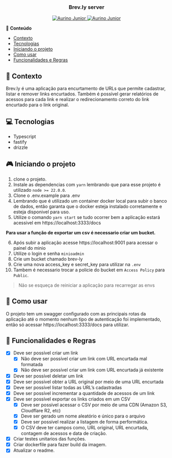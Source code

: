 <div align="center">
   <h3>Brev.ly server</h3>
</div>

<p align="center">
   <a href="https://www.instagram.com/aurigod97/">
      <img alt="Aurino Junior" src="https://img.shields.io/badge/-aurigod97-0390fc?style=flat&logo=Instagram&logoColor=white&color=blue" />
   </a>
    <a href="https://www.linkedin.com/in/aurino-junior-7718a4158/">
      <img alt="Aurino Junior" src="https://img.shields.io/badge/-Aurino%20Junior-0390fc?style=flat&logo=Linkedin&logoColor=white&color=blue" />
   </a>
</p>

📍 **Conteúdo**

- [Contexto](#blue_book-contexto)
- [Tecnologias](#computer-tecnologias)
- [Iniciando o projeto](#video_game-iniciando-o-projeto)
- [Como usar](#beers-como-usar)
- [Funcionalidades e Regras](#page_with_curl-funcionalidades-e-regras)

## :blue_book: Contexto

Brev.ly é uma aplicação para encurtamento de URLs que permite cadastrar, listar e remover links encurtados. Também é possível gerar relatórios de acessos para cada link e realizar o redirecionamento correto do link encurtado para o link original.

## :computer: Tecnologias

- Typescript
- fastify
- drizzle


## :video_game: Iniciando o projeto

1. clone o projeto.
2. Instale as dependencias com `yarn` lembrando que para esse projeto é utilizado `node >= 22.0.0`.
3. Clone o .env.example para .env
4. Lembrando que é utilizado um container docker local para subir o banco de dados, então garanta que o docker esteja instalado corretamente e esteja disponivel para uso.
5. Utilize o comando `yarn start` se tudo ocorrer bem a aplicação estará acessivel em https://localhost:3333/docs

**Para usar a função de exportar um csv é necessario criar um bucket.**

6. Após subir a aplicação acesse https://localhost:9001 para acessar o painel do minio
7. Utilize o login e senha `minioadmin`
8. Crie um bucket chamado brev-ly
9. Crie uma nova access_key e secret_key para utilizar na `.env`
10. Tambem é necessario trocar a policie do bucket em `Access Policy` para `Public`.

> Não se esqueça de reiniciar a aplicação para recarregar as envs

## :beers: Como usar

O projeto tem um swagger configurado com as principais rotas da aplicação até o momento nenhum tipo de autenticação foi implementado, então só acessar https://localhost:3333/docs para utilizar.


## :page_with_curl: Funcionalidades e Regras

- [x]  Deve ser possível criar um link
    - [x]  Não deve ser possível criar um link com URL encurtada mal formatada
    - [x]  Não deve ser possível criar um link com URL encurtada já existente
- [x]  Deve ser possível deletar um link
- [x]  Deve ser possível obter a URL original por meio de uma URL encurtada
- [x]  Deve ser possível listar todas as URL’s cadastradas
- [x]  Deve ser possível incrementar a quantidade de acessos de um link
- [x]  Deve ser possível exportar os links criados em um CSV
    - [x]  Deve ser possível acessar o CSV por meio de uma CDN (Amazon S3, Cloudflare R2, etc)
    - [x]  Deve ser gerado um nome aleatório e único para o arquivo
    - [x]  Deve ser possível realizar a listagem de forma performática.
    - [x]  O CSV deve ter campos como, URL original, URL encurtada, contagem de acessos e data de criação.
- [x] Criar testes unitarios das funções.
- [x] Criar dockerfile para fazer build da imagem.
- [x] Atualizar o readme.
